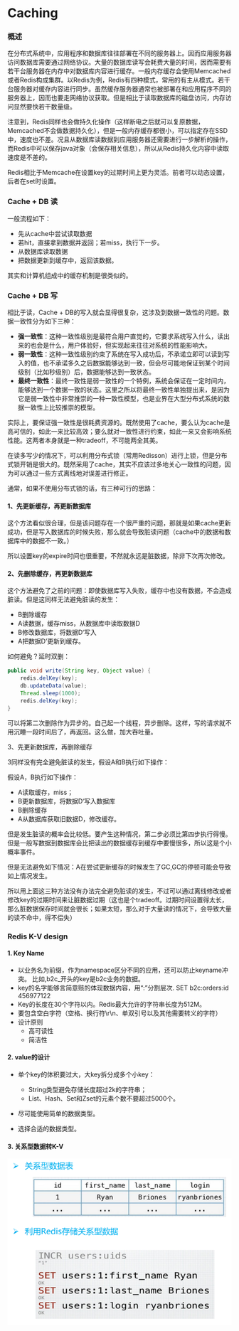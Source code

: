 # Caching

### 概述

在分布式系统中，应用程序和数据库往往部署在不同的服务器上。因而应用服务器访问数据库需要通过网络协议。大量的数据库读写会耗费大量的时间，因而需要有若干台服务器在内存中对数据库内容进行缓存。一般内存缓存会使用Memcached或者Redis构成集群。以Redis为例，Redis有四种模式，常用的有主从模式。若干台服务器对缓存内容进行同步。虽然缓存服务器通常也被部署在和应用程序不同的服务器上，因而也要走网络协议获取。但是相比于读取数据库的磁盘访问，内存访问显然要快若干数量级。

注意到，Redis同样也会做持久化操作（这样断电之后就可以复原数据，Memcached不会做数据持久化），但是一般内存缓存都很小，可以指定存在SSD中，速度也不差。况且从数据库读数据到应用服务器还需要进行一步解析的操作，而Redis中可以保存java对象（会保存相关信息），所以从Redis持久化内容中读取速度是不差的。

Redis相比于Memcache在设置key的过期时间上更为灵活。前者可以动态设置，后者在set时设置。

### Cache + DB 读

一般流程如下：

+ 先从cache中尝试读取数据
+ 若hit，直接拿到数据并返回；若miss，执行下一步。
+ 从数据库读取数据
+ 把数据更新到缓存中，返回该数据。

其实和计算机组成中的缓存机制是很类似的。

### Cache + DB 写

相比于读，Cache + DB的写入就会显得很复杂，这涉及到数据一致性的问题。数据一致性分为如下三种：

+ **强一致性**：这种一致性级别是最符合用户直觉的，它要求系统写入什么，读出来的也会是什么，用户体验好，但实现起来往往对系统的性能影响大。
+ **弱一致性**：这种一致性级别约束了系统在写入成功后，不承诺立即可以读到写入的值，也不承诺多久之后数据能够达到一致，但会尽可能地保证到某个时间级别（比如秒级别）后，数据能够达到一致状态。
+ **最终一致性**：最终一致性是弱一致性的一个特例，系统会保证在一定时间内，能够达到一个数据一致的状态。这里之所以将最终一致性单独提出来，是因为它是弱一致性中非常推崇的一种一致性模型，也是业界在大型分布式系统的数据一致性上比较推崇的模型。

实际上，要保证强一致性是很耗费资源的。既然使用了cache，要么认为cache是高可信的，如此一来比较高效；要么就对一致性进行约束，如此一来又会影响系统性能。这两者本身就是一种tradeoff，不可能两全其美。

在读多写少的情况下，可以利用分布式锁（常用Redisson）进行上锁，但是分布式锁开销是很大的。既然采用了cache，其实不应该过多地关心一致性的问题，因为可以通过一些方式离线地对误差进行修正。

通常，如果不使用分布式锁的话，有三种可行的思路：

#### 1、先更新缓存，再更新数据库

这个方法看似很合理，但是该问题存在一个很严重的问题，那就是如果cache更新成功，但是写入数据库的时候失败，那么就会导致脏读问题（cache中的数据和数据库中的数据不一致。）

所以设置key的expire时间也很重要，不然就永远是脏数据，除非下次再次修改。

#### 2、先删除缓存，再更新数据库

这个方法避免了之前的问题：即使数据库写入失败，缓存中也没有数据，不会造成脏读。但是这同样无法避免脏读的发生：

+ B删除缓存
+ A读数据，缓存miss，从数据库中读取数据D
+ B修改数据库，将数据D‘写入
+ A把数据D’更新到缓存。

如何避免？延时双删：

```java
public void write(String key, Object value) {
    redis.delKey(key);
    db.updateData(value);
    Thread.sleep(1000);
    redis.delKey(key);
}
```

可以将第二次删除作为异步的。自己起一个线程，异步删除。这样，写的请求就不用沉睡一段时间后了，再返回。这么做，加大吞吐量。

3、先更新数据库，再删除缓存

3同样没有完全避免脏读的发生，假设A和B执行如下操作：

假设A，B执行如下操作：

+ A读取缓存，miss；
+ B更新数据库，将数据D‘写入数据库
+ B删除缓存
+ A从数据库获取旧数据D，修改缓存。

但是发生脏读的概率会比较低。要产生这种情况，第二步必须比第四步执行得慢。但是一般写数据到数据库会比把读出的数据缓存到缓存中要慢很多，所以这是个小概率事件。

但是无法避免如下情况：A在尝试更新缓存的时候发生了GC,GC的停顿可能会导致如上情况发生。

所以用上面这三种方法没有办法完全避免脏读的发生，不过可以通过离线修改或者修改key的过期时间来让脏数据过期（这也是个tradeoff。过期时间设置得太长，那么脏数据保存时间就会很长；如果太短，那么对于大量读的情况下，会导致大量的读不命中，得不偿失）

### Redis K-V design

#### 1. Key Name  

+ 以业务名为前缀，作为namespace区分不同的应用，还可以防止keyname冲突。 比如,b2c_开头的key是b2c业务的数据。 
+ key的名字能够言简意赅的体现数据内容，用“:”分割层次. SET b2c:orders:id 456977122 
+ Key的长度在30个字符以内。Redis最大允许的字符串长度为512M。 
+ 要包含空白字符（空格、换行符\r\n、单双引号以及其他需要转义的字符） 
+ 设计原则 
  + 高可读性 
  + 简洁性

#### 2. value的设计 

+ 单个key的体积要过大，大key拆分成多个小key：
  + String类型避免存储长度超过2k的字符串； 
  + List、Hash、Set和Zset的元素个数不要超过5000个。 

+ 尽可能使用简单的数据类型。
+ 选择合适的数据类型。

#### 3. 关系型数据转K-V

<img src="./imgs/Redis_KV.png" style="zoom: 80%;" />

